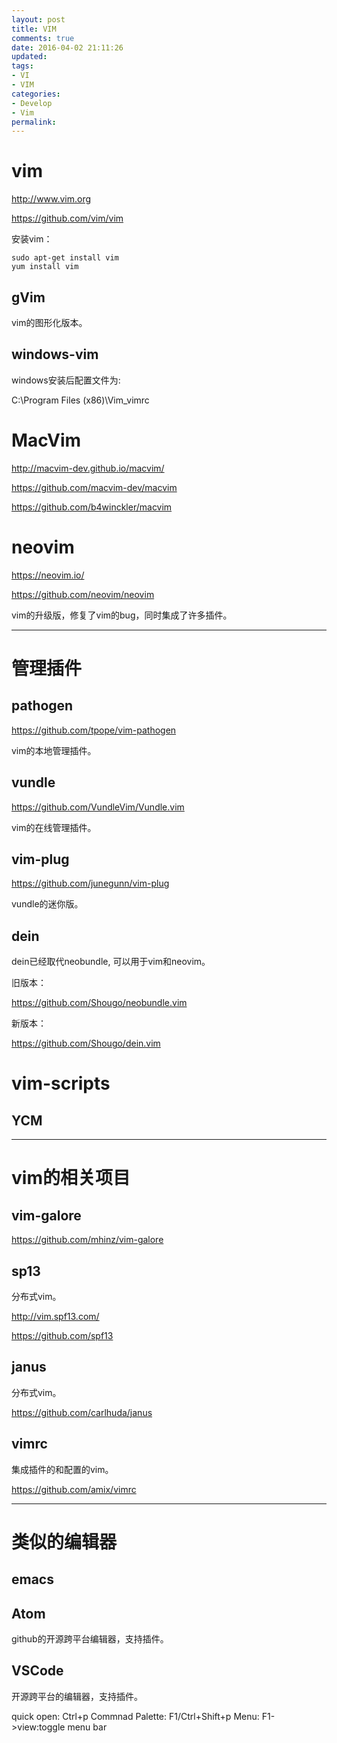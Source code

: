 ```yaml
---
layout: post
title: VIM
comments: true
date: 2016-04-02 21:11:26
updated:
tags:
- VI
- VIM
categories:
- Develop
- Vim
permalink:
---
```


# vim

<http://www.vim.org>

<https://github.com/vim/vim>

安装vim：

    sudo apt-get install vim
    yum install vim

## gVim

vim的图形化版本。

## windows-vim
windows安装后配置文件为:

C:\Program Files (x86)\Vim\_vimrc

# MacVim

<http://macvim-dev.github.io/macvim/>

<https://github.com/macvim-dev/macvim>

<https://github.com/b4winckler/macvim>

# neovim

<https://neovim.io/>

<https://github.com/neovim/neovim>

vim的升级版，修复了vim的bug，同时集成了许多插件。

***

# 管理插件

## pathogen

<https://github.com/tpope/vim-pathogen>

vim的本地管理插件。

## vundle

<https://github.com/VundleVim/Vundle.vim>

vim的在线管理插件。

## vim-plug

<https://github.com/junegunn/vim-plug>

vundle的迷你版。

## dein

dein已经取代neobundle, 可以用于vim和neovim。

旧版本：

<https://github.com/Shougo/neobundle.vim>

新版本：

<https://github.com/Shougo/dein.vim>

# vim-scripts

## YCM

***

# vim的相关项目

## vim-galore

<https://github.com/mhinz/vim-galore>

## sp13

分布式vim。

<http://vim.spf13.com/>

<https://github.com/spf13>

## janus

分布式vim。

<https://github.com/carlhuda/janus>

## vimrc

集成插件的和配置的vim。

<https://github.com/amix/vimrc>

***

# 类似的编辑器

## emacs

## Atom

github的开源跨平台编辑器，支持插件。

## VSCode

开源跨平台的编辑器，支持插件。

quick open: Ctrl+p
Commnad Palette: F1/Ctrl+Shift+p
Menu: F1->view:toggle menu bar

